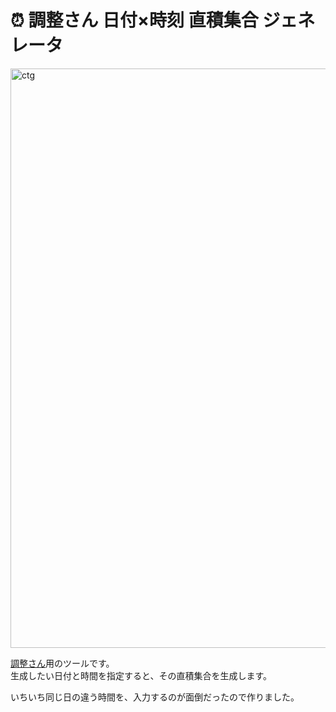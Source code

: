# ⏰ 調整さん 日付×時刻 直積集合 ジェネレータ
<img width="857" height="927" alt="ctg" src="https://github.com/user-attachments/assets/9727f829-58aa-4d0d-83c4-51506b4ed593" />

[調整さん](https://chouseisan.com)用のツールです。    
生成したい日付と時間を指定すると、その直積集合を生成します。

いちいち同じ日の違う時間を、入力するのが面倒だったので作りました。
